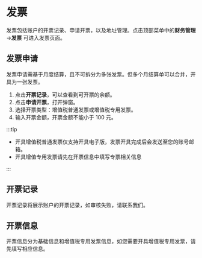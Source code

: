 # 发票

发票包括账户的开票记录、申请开票，以及地址管理。点击顶部菜单中的**财务管理** ->**发票** 可进入发票页面。

## 发票申请

发票申请需基于月度结算，且不可拆分为多张发票。但多个月结算单可以合并，开具为一张发票。

1. 点击**开票记录**，可以查看到可开票的余额。
2. 点击**申请开票**，打开弹窗。
3. 选择开票类型：增值税普通发票或增值税专用发票。
4. 输入开票金额，开票金额不能小于 100 元。

:::tip 
- 开具增值税普通发票仅支持开具电子版，发票开具完成后会发送至您的账号邮箱。
- 开具增值专用发票请先在开票信息中填写专票相关信息

:::


## 开票记录
开票记录将展示账户的开票记录，如审核失败，请联系我们。


## 开票信息

开票信息分为基础信息和增值税专用发票信息，如您需要开具增值税专用发票，请先填写相应信息。





